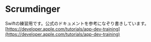 # Scrumdinger
Swiftの練習用です。公式のドキュメントを参考になぞり書きしています。<br>
[https://developer.apple.com/tutorials/app-dev-training](https://developer.apple.com/tutorials/app-dev-training)
